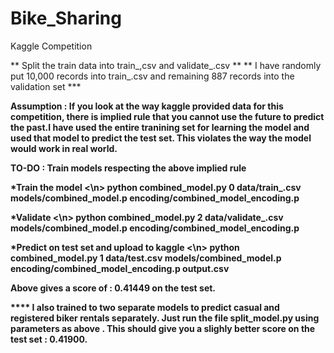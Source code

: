 Bike_Sharing
============

Kaggle Competition



** Split the train data into train_,csv and validate_.csv **
** I have randomly put 10,000 records into train_.csv and remaining 887 records into the validation set ***

<b> Assumption : If you look at the way kaggle provided data for this competition, there is implied rule that you cannot use the future to predict the past.I have used the entire tranining set for learning the model and used that model to predict the test set. This violates the way the model would work in real world.  

TO-DO : Train models respecting the above implied rule
<b>


*Train the model 
<\n> python combined_model.py 0 data/train_.csv models/combined_model.p encoding/combined_model_encoding.p 

*Validate 
<\n> python combined_model.py 2 data/validate_.csv models/combined_model.p encoding/combined_model_encoding.p

*Predict on test set and upload to kaggle
<\n> python combined_model.py 1 data/test.csv models/combined_model.p encoding/combined_model_encoding.p output.csv 

Above gives a score of : 0.41449 on the test set.

**** I also trained to two separate models to predict casual and registered biker rentals separately. Just run the file split_model.py using parameters as above . This should give you a slighly better score on the test set : 0.41900. 





